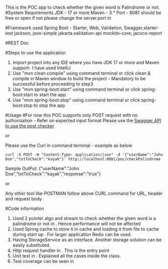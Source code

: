 This is the POC app to check whether the given word is Palindrome or not.
#System Requirements
JDK - 17 or more
Maven - 3.*
Port - 8081 should be free or open if not please change the server.port in [](src/main/resources/application.properties)

#Framework used
Spring Boot - Starter, Web, Validation, Swagger,starter-test
jackson, json-simple
jakarta.validation-api
mockito-core, jacoco-report

#REST Doc 
[](palindrome-api-docs.yaml)

#Steps to use the application
1) Import project into any IDE where you have JDK 17 or more and Maven support- I have used IntelliJ
2) Use "mvn clean compile" using command terminal or click clean & compile in Maven window to build the project - Mandatory to be successful before proceeding to step3
3) Use "mvn spring-boot:start" using command terminal or click spring-boot:start to start the app
4) Use "mvn spring-boot:stop" using command terminal or click spring-boot:stop to stop the app

#Usage
#For now this POC supports only POST request with no authorisation - Refer [](palindrome-api-docs.yaml) on expected input format
Please use the [Swagger API to use the post checker ](http://localhost:8081/swagger-ui/index.html)

or 

Please use the Curl in command terminal - example as below 

`curl -X POST -H "Content-Type: application/json" -d '{"userName":"John Doe","txtToCheck":"kayak"}' http://localhost:8081/poc/checkPalindrome`

Sample OutPut:
{"userName":"John Doe","txtToCheck":"kayak","response":"true"}

or 

Any other tool like POSTMAN follow above CURL command for URL, header and request body

#Code information
1) Used 2 pointer algo and stream to check whether the given word is a palindrome or not in [](src/main/java/com/aravindan/palindromepoc/services/PalindromeManager.java). Hence performance will not be affected
2) Used Spring cache to store it in cache and loading it from file to cache during start up [](src/main/java/com/aravindan/palindromepoc/services/FileStoreService.java). For larger application Redis can be used.
3) Having StorageService as an interface. Another storage solution can be easily substituted.
4) Http request handler  in [](src/main/java/com/aravindan/palindromepoc/controller/UserController.java). This is the entry point
5) Unit test in [](src/test/java/com/aravindan/palindromepoc/controller/UserControllerTest.java). Explained all the cases inside the class.
6) Test coverage can be seen in [](site/jacoco/index.html)
